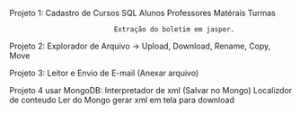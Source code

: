 Projeto 1: 
               Cadastro de Cursos SQL
                              Alunos
                              Professores
                              Matérais
                              Turmas
                              
                              Extração do boletim em jasper.
                              

Projeto 2:
               Explorador de Arquivo -> Upload, Download, Rename, Copy, Move
               
Projeto 3:
               Leitor e Envio de E-mail (Anexar arquivo)
               
Projeto 4 usar MongoDB:
               Interpretador de xml (Salvar no Mongo)
               Localizdor de conteudo
               Ler do Mongo gerar xml em tela para download

